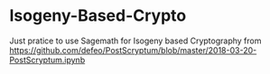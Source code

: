 # Isogeny-Based-Crypto
Just pratice to use Sagemath for Isogeny based Cryptography from https://github.com/defeo/PostScryptum/blob/master/2018-03-20-PostScryptum.ipynb
